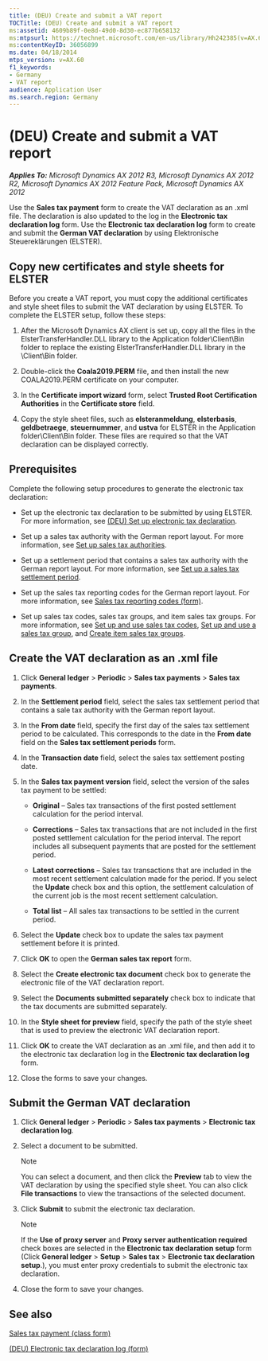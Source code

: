 ```yaml
---
title: (DEU) Create and submit a VAT report
TOCTitle: (DEU) Create and submit a VAT report
ms:assetid: 4609b89f-0e8d-49d0-8d30-ec877b658132
ms:mtpsurl: https://technet.microsoft.com/en-us/library/Hh242385(v=AX.60)
ms:contentKeyID: 36056899
ms.date: 04/18/2014
mtps_version: v=AX.60
f1_keywords:
- Germany
- VAT report
audience: Application User
ms.search.region: Germany
---
```


# (DEU) Create and submit a VAT report 


_**Applies To:** Microsoft Dynamics AX 2012 R3, Microsoft Dynamics AX 2012 R2, Microsoft Dynamics AX 2012 Feature Pack, Microsoft Dynamics AX 2012_

Use the **Sales tax payment** form to create the VAT declaration as an .xml file. The declaration is also updated to the log in the **Electronic tax declaration log** form. Use the **Electronic tax declaration log** form to create and submit the **German VAT declaration** by using Elektronische Steuereklärungen (ELSTER).

## Copy new certificates and style sheets for ELSTER

Before you create a VAT report, you must copy the additional certificates and style sheet files to submit the VAT declaration by using ELSTER. To complete the ELSTER setup, follow these steps:

1.  After the Microsoft Dynamics AX client is set up, copy all the files in the ElsterTransferHandler.DLL library to the Application folder\\Client\\Bin folder to replace the existing ElsterTransferHandler.DLL library in the \\Client\\Bin folder.

2.  Double-click the **Coala2019.PERM** file, and then install the new COALA2019.PERM certificate on your computer.

3.  In the **Certificate import wizard** form, select **Trusted Root Certification Authorities** in the **Certificate store** field.

4.  Copy the style sheet files, such as **elsteranmeldung**, **elsterbasis**, **geldbetraege**, **steuernummer**, and **ustva** for ELSTER in the Application folder\\Client\\Bin folder. These files are required so that the VAT declaration can be displayed correctly.

## Prerequisites

Complete the following setup procedures to generate the electronic tax declaration:

  - Set up the electronic tax declaration to be submitted by using ELSTER. For more information, see [(DEU) Set up electronic tax declaration](deu-set-up-electronic-tax-declaration.md).

  - Set up a sales tax authority with the German report layout. For more information, see [Set up sales tax authorities](set-up-sales-tax-authorities.md).

  - Set up a settlement period that contains a sales tax authority with the German report layout. For more information, see [Set up a sales tax settlement period](set-up-a-sales-tax-settlement-period.md).

  - Set up the sales tax reporting codes for the German report layout. For more information, see [Sales tax reporting codes (form)](https://technet.microsoft.com/en-us/library/aa588316\(v=ax.60\)).

  - Set up sales tax codes, sales tax groups, and item sales tax groups. For more information, see [Set up and use sales tax codes](set-up-and-use-sales-tax-codes.md), [Set up and use a sales tax group](set-up-and-use-a-sales-tax-group.md), and [Create item sales tax groups](create-item-sales-tax-groups.md).

## Create the VAT declaration as an .xml file

1.  Click **General ledger** \> **Periodic** \> **Sales tax payments** \> **Sales tax payments**.

2.  In the **Settlement period** field, select the sales tax settlement period that contains a sale tax authority with the German report layout.

3.  In the **From date** field, specify the first day of the sales tax settlement period to be calculated. This corresponds to the date in the **From date** field on the **Sales tax settlement periods** form.

4.  In the **Transaction date** field, select the sales tax settlement posting date.

5.  In the **Sales tax payment version** field, select the version of the sales tax payment to be settled:
    
      - **Original** – Sales tax transactions of the first posted settlement calculation for the period interval.
    
      - **Corrections** – Sales tax transactions that are not included in the first posted settlement calculation for the period interval. The report includes all subsequent payments that are posted for the settlement period.
    
      - **Latest corrections** – Sales tax transactions that are included in the most recent settlement calculation made for the period. If you select the **Update** check box and this option, the settlement calculation of the current job is the most recent settlement calculation.
    
      - **Total list** – All sales tax transactions to be settled in the current period.

6.  Select the **Update** check box to update the sales tax payment settlement before it is printed.

7.  Click **OK** to open the **German sales tax report** form.

8.  Select the **Create electronic tax document** check box to generate the electronic file of the VAT declaration report.

9.  Select the **Documents submitted separately** check box to indicate that the tax documents are submitted separately.

10. In the **Style sheet for preview** field, specify the path of the style sheet that is used to preview the electronic VAT declaration report.

11. Click **OK** to create the VAT declaration as an .xml file, and then add it to the electronic tax declaration log in the **Electronic tax declaration log** form.

12. Close the forms to save your changes.

## Submit the German VAT declaration

1.  Click **General ledger** \> **Periodic** \> **Sales tax payments** \> **Electronic tax declaration log**.

2.  Select a document to be submitted.
    

    > [!NOTE]
    > <P>You can select a document, and then click the <STRONG>Preview</STRONG> tab to view the VAT declaration by using the specified style sheet. You can also click <STRONG>File transactions</STRONG> to view the transactions of the selected document.</P>



3.  Click **Submit** to submit the electronic tax declaration.
    

    > [!NOTE]
    > <P>If the <STRONG>Use of proxy server</STRONG> and <STRONG>Proxy server authentication required</STRONG> check boxes are selected in the <STRONG>Electronic tax declaration setup</STRONG> form (Click <STRONG>General ledger</STRONG> &gt; <STRONG>Setup</STRONG> &gt; <STRONG>Sales tax</STRONG> &gt; <STRONG>Electronic tax declaration setup</STRONG>.), you must enter proxy credentials to submit the electronic tax declaration.</P>



4.  Close the form to save your changes.

## See also

[Sales tax payment (class form)](https://technet.microsoft.com/en-us/library/aa598539\(v=ax.60\))

[(DEU) Electronic tax declaration log (form)](https://technet.microsoft.com/en-us/library/aa620200\(v=ax.60\))

  


